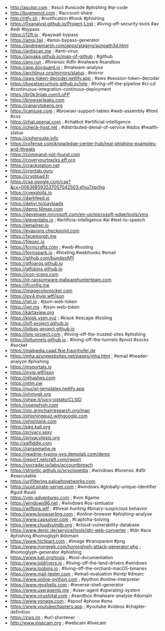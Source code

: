 * http://asciiqr.com ; #ascii #unicode #phishing #qr-code
* http://bugmenot.com ; #account-share
* http://ntfy.sh ; #notification #hook #phishing
* https://0xanalyst.github.io/Project-Lost ; #living-off-security-tools #av #edr #bypass
* https://12ft.io ; #paywall-bypass
* https://amsi.fail ; #amsi-bypass-generator
* https://andrewmarsh.com/apps/staging/sunpath3d.html
* https://antiscan.me ; #anti-virus
* https://anvaka.github.io/map-of-github ; #github
* https://any.run ; #forensic #dfir #malware #sandbox
* https://app.docguard.io ; #malware-analyse
* https://archlinux.org/mirrors/status ; #mirror
* https://aws-token-decoder.netlify.app ; #aws #session-token-decoder
* https://boostsecurityio.github.io/lotp ; #living-off-the-pipeline #ci-cd #continuous-integration-continous-deployment
* https://br0k3nlab.com/LoFP
* https://browserleaks.com
* https://canarytokens.org
* https://caniuse.com ; #browser-support-tables #web-assembly #html #css
* https://chat.openai.com ; #chatbot #artificial-intelligence
* https://check-host.net ; #distributed-denial-of-service #ddos #health-status
* https://ciphersuite.info
* https://cofense.com/knowledge-center-hub/real-phishing-examples-and-threats
* https://command-not-found.com
* https://coveryourtracks.eff.org
* https://crackstation.net
* https://crontab.guru
* https://cryptpad.fr
* https://cse.google.com/cse?&cx=006368593537057042503:efxu7xprihg
* https://cvexploits.io
* https://darkfeed.io
* https://delivr.to/payloads
* https://demo.f4map.com
* https://developer.microsoft.com/en-us/microsoft-edge/tools/vms
* https://elevenlabs.io ; #artificia-intelligence #ai #text-to-speech
* https://emailrep.io
* https://evasions.checkpoint.com
* https://facemorph.me
* https://filesec.io
* https://formcrafts.com ; #web #hosting
* https://formspark.io ; #hosting #webhooks #email
* https://github.com/bundesAPI
* https://gtfoargs.github.io
* https://gtfobins.github.io
* https://icon-icons.com
* https://id-ransomware.malwarehunterteam.com
* https://ifconfig.me
* https://imagecolorpicker.com
* https://ipv4.myip.wtf/json
* https://jwt.io ; #json-web-token
* https://jwt.ms ; #json-web-token
* https://kartaview.org
* https://kiosk.vsim.xyz ; #kisok #escape #tooling
* https://lofl-project.github.io
* https://lolbas-project.github.io
* https://lots-project.com ; #living-off-the-trusted-sites #phishing
* https://lottunnels.github.io ; #living-off-the-tunnels #pivot #socks #socket
* https://malpedia.caad.fkie.fraunhofer.de
* https://mha.azurewebsites.net/pages/mha.html ; #email #header-analyze #phishing
* https://msportals.io
* https://myip.wtf/json
* https://nthashes.com
* https://ntlm.pw
* https://nuclei-templates.netlify.app
* https://ohmygit.org
* https://ohpe.it/juicy-potato/CLSID
* https://openphish.com
* https://otc.armchairresearch.org/map
* https://phishingquiz.withgoogle.com
* https://phishtank.com
* https://pkg.kali.org
* https://privacy.sexy
* https://privacytests.org
* http://sqlfiddle.com
* https://ransomwhe.re
* https://readme-typing-svg.demolab.com/demo
* https://report.netcraft.com/report
* https://socradar.io/labs/accountbreach
* https://strontic.github.io/xcyclopedia ; #windows #forensic #dfir #executable
* https://urlfiltering.paloaltonetworks.com
* https://uuid.pirate-server.com ; #windows #globally-unique-identifier #guid #uuid
* https://vim-adventures.com ; #vim #game
* https://windows96.net ; #windows #os-simluator
* https://wtfbins.wtf ; #threat-hunting #binary-suspicious behavior
* https://www.browserling.com ; #online-browser #phishing-analyse
* https://www.capsolver.com ; #captcha-solving
* https://www.cloudvulndb.org ; #cloud-vulnerability-database
* https://www.denic.de/service/tools/idn-web-converter ; #idn #ace #phishing #homoglyph #domain
* https://www.hiclipart.com ; #image #transparent #png
* https://www.irongeek.com/homoglyph-attack-generator.php ; #homoglyph-generator #phishing
* https://www.kali.org/tools ; #tool-documentation
* https://www.loldrivers.io ; #living-off-the-land-drivers #windows
* https://www.loobins.io ; #living-off-the-orchard-macOS-binaries
* https://www.mail-tester.com ; #email-evaluation #smtp #dmarc
* https://www.online-python.com ; #python #online-interpreter
* https://www.revshells.com ; #reverse-shell-generator
* https://www.useragents.me ; #user-agent #operating-system
* https://www.virustotal.com ; #sandbox #malware-analyse #domain
* https://www.vonage.com ; #spoof #phone #sms
* https://www.youtubechapters.app ; #youtube #videos #chapter-definition
* https://zws.im ; #url-shortener
* http://www.insecam.org ; #webcam #livecam
